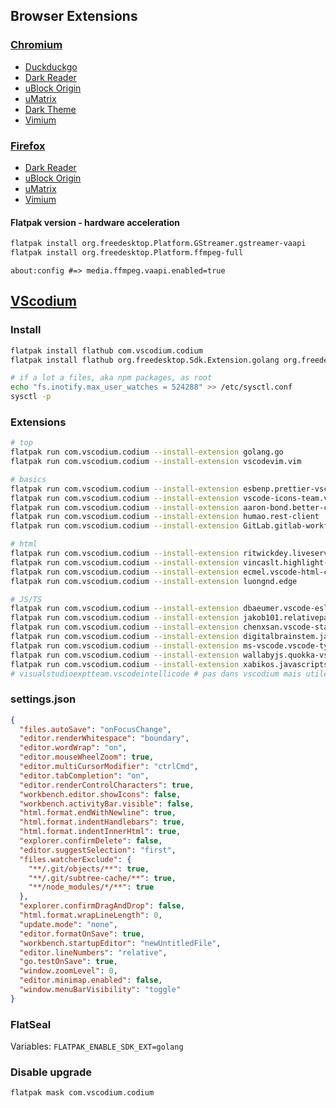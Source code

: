 ## Browser Extensions

### [Chromium](https://www.chromium.org/developers/how-tos/get-the-code)

- [Duckduckgo](https://duckduckgo.com/)
- [Dark Reader](https://chrome.google.com/webstore/detail/dark-reader/eimadpbcbfnmbkopoojfekhnkhdbieeh)
- [uBlock Origin](https://chrome.google.com/webstore/detail/ublock-origin/cjpalhdlnbpafiamejdnhcphjbkeiagm?hl=fr)
- [uMatrix](https://chrome.google.com/webstore/detail/umatrix/ogfcmafjalglgifnmanfmnieipoejdcf?hl=fr)
- [Dark Theme](https://chrome.google.com/webstore/detail/material-simple-dark-grey/ookepigabmicjpgfnmncjiplegcacdbm)
- [Vimium](https://chrome.google.com/webstore/detail/vimium/dbepggeogbaibhgnhhndojpepiihcmeb?hl=en-US)

### [Firefox](https://www.mozilla.org/fr/firefox/all/)

- [Dark Reader](https://addons.mozilla.org/fr/firefox/addon/darkreader/)
- [uBlock Origin](https://addons.mozilla.org/fr/firefox/addon/ublock-origin)
- [uMatrix](https://addons.mozilla.org/en-US/firefox/addon/umatrix/)
- [Vimium](https://addons.mozilla.org/en-US/firefox/addon/vimium-ff/?src=search)

#### Flatpak version - hardware acceleration

```bash
flatpak install org.freedesktop.Platform.GStreamer.gstreamer-vaapi
flatpak install org.freedesktop.Platform.ffmpeg-full
```

`about:config #=> media.ffmpeg.vaapi.enabled=true`

## [VScodium ](https://github.com/VSCodium/vscodium)

### Install

```bash
flatpak install flathub com.vscodium.codium
flatpak install flathub org.freedesktop.Sdk.Extension.golang org.freedesktop.Sdk.Extension.node14

# if a lot a files, aka npm packages, as root
echo "fs.inotify.max_user_watches = 524288" >> /etc/sysctl.conf
sysctl -p
```

### Extensions

```bash
# top
flatpak run com.vscodium.codium --install-extension golang.go
flatpak run com.vscodium.codium --install-extension vscodevim.vim

# basics
flatpak run com.vscodium.codium --install-extension esbenp.prettier-vscode
flatpak run com.vscodium.codium --install-extension vscode-icons-team.vscode-icons
flatpak run com.vscodium.codium --install-extension aaron-bond.better-comments
flatpak run com.vscodium.codium --install-extension humao.rest-client
flatpak run com.vscodium.codium --install-extension GitLab.gitlab-workflow

# html
flatpak run com.vscodium.codium --install-extension ritwickdey.liveserver
flatpak run com.vscodium.codium --install-extension vincaslt.highlight-matching-tag
flatpak run com.vscodium.codium --install-extension ecmel.vscode-html-css
flatpak run com.vscodium.codium --install-extension luongnd.edge

# JS/TS
flatpak run com.vscodium.codium --install-extension dbaeumer.vscode-eslint
flatpak run com.vscodium.codium --install-extension jakob101.relativepath
flatpak run com.vscodium.codium --install-extension chenxsan.vscode-standardjs
flatpak run com.vscodium.codium --install-extension digitalbrainstem.javascript-ejs-support
flatpak run com.vscodium.codium --install-extension ms-vscode.vscode-typescript-tslint-plugin
flatpak run com.vscodium.codium --install-extension wallabyjs.quokka-vscode
flatpak run com.vscodium.codium --install-extension xabikos.javascriptsnippets
# visualstudioexptteam.vscodeintellicode # pas dans vscodium mais utile seulement pour py, JS et TS
```

### settings.json

```json
{
  "files.autoSave": "onFocusChange",
  "editor.renderWhitespace": "boundary",
  "editor.wordWrap": "on",
  "editor.mouseWheelZoom": true,
  "editor.multiCursorModifier": "ctrlCmd",
  "editor.tabCompletion": "on",
  "editor.renderControlCharacters": true,
  "workbench.editor.showIcons": false,
  "workbench.activityBar.visible": false,
  "html.format.endWithNewline": true,
  "html.format.indentHandlebars": true,
  "html.format.indentInnerHtml": true,
  "explorer.confirmDelete": false,
  "editor.suggestSelection": "first",
  "files.watcherExclude": {
    "**/.git/objects/**": true,
    "**/.git/subtree-cache/**": true,
    "**/node_modules/*/**": true
  },
  "explorer.confirmDragAndDrop": false,
  "html.format.wrapLineLength": 0,
  "update.mode": "none",
  "editor.formatOnSave": true,
  "workbench.startupEditor": "newUntitledFile",
  "editor.lineNumbers": "relative",
  "go.testOnSave": true,
  "window.zoomLevel": 0,
  "editor.minimap.enabled": false,
  "window.menuBarVisibility": "toggle"
}
```

### FlatSeal

Variables: `FLATPAK_ENABLE_SDK_EXT=golang`

### Disable upgrade

```
flatpak mask com.vscodium.codium
```
